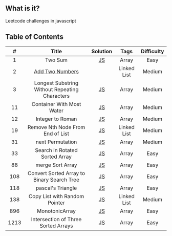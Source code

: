 ## What is it?

Leetcode challenges in javascript

## Table of Contents

|  #   |                               Title                               |                                          Solution                                          |    Tags     | Difficulty |
| :--: | :---------------------------------------------------------------: | :----------------------------------------------------------------------------------------: | :---------: | :--------: |
|  1   |                              Two Sum                              |          [JS](https://github.com/hibow/js_practice/blob/master/Array/1.twoSum.js)          |    Array    |    Easy    |
|  2   | [Add Two Numbers](https://leetcode.com/problems/add-two-numbers/) |                                                                                            | Linked List |   Medium   |
|  3   |          Longest Substring Without Repeating Characters           | [JS](https://github.com/hibow/js_practice/blob/master/Array/3.lengthOfLongestSubstring.js) |    Array    |   Medium   |
|  11  |                     Container With Most Water                     |         [JS](https://github.com/hibow/js_practice/blob/master/Array/11.maxArea.js)         |    Array    |   Medium   |
|  12  |                         Integer to Roman                          |       [JS](https://github.com/hibow/js_practice/blob/master/Array/12.intToRoman.js)        |    Array    |   Medium   |
|  19  |                 Remove Nth Node From End of List                  |       [JS](https://github.com/hibow/js_practice/blob/master/Array/12.intToRoman.js)        | Linked List |   Medium   |
|  31  |                         next Permutation                          |     [JS](https://github.com/hibow/js_practice/blob/master/Array/31.nextPermutation.js)     |    Array    |   Medium   |
|  33  |                  Search in Rotated Sorted Array                   |       [JS](https://github.com/hibow/js_practice/blob/master/Array/33.searchInArr.js)       |    Array    |    Easy    |
|  88  |                         merge Sort Array                          |      [JS](https://github.com/hibow/js_practice/blob/master/Array/88.mergeSortArr.js)       |    Array    |    Easy    |
| 108  |            Convert Sorted Array to Binary Search Tree             |    [JS](https://github.com/hibow/js_practice/blob/master/Array/108.sortedArrayToBST.js)    |    Array    |    Easy    |
| 118  |                         pascal's Triangle                         |    [JS](https://github.com/hibow/js_practice/blob/master/Array/118.pascalsTriangle.js)     |    Array    |    Easy    |
| 138  |                   Copy List with Random Pointer                   |    [JS](https://github.com/hibow/js_practice/blob/master/Array/118.pascalsTriangle.js)     | Linked List |   Medium   |
| 896  |                          MonotonicArray                           |     [JS](https://github.com/hibow/js_practice/blob/master/Array/896.monotonicArray.js)     |    Array    |    Easy    |
| 1213 |                Intersection of Three Sorted Arrays                |  [JS](https://github.com/hibow/js_practice/blob/master/Array/1213.arraysIntersection.js)   |    Array    |    Easy    |
